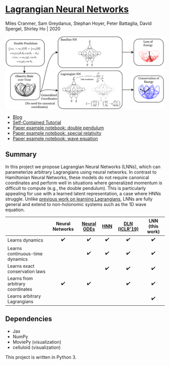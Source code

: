 [Lagrangian Neural Networks](https://arxiv.org/abs/2003.04630) 
=======
Miles Cranmer, Sam Greydanus, Stephan Hoyer, Peter Battaglia, David Spergel, Shirley Ho | 2020

![overall-idea.png](static/overall-idea.png)

* [Blog](https://greydanus.github.io/2020/03/10/lagrangian-nns/)
* [Self-Contained Tutorial](https://colab.research.google.com/drive/1CSy-xfrnTX28p1difoTA8ulYw0zytJkq)
* [Paper example notebook: double pendulum](https://github.com/MilesCranmer/lagrangian_nns/blob/master/notebooks/DoublePendulum.ipynb)
* [Paper example notebook: special relativity](https://github.com/MilesCranmer/lagrangian_nns/blob/master/notebooks/SpecialRelativity.ipynb)
* [Paper example notebook: wave equation](https://github.com/MilesCranmer/lagrangian_nns/blob/master/notebooks/WaveEquation.ipynb)

Summary
--------

In this project we propose Lagrangian Neural Networks (LNNs), which can parameterize arbitrary Lagrangians using neural networks. In contrast to Hamiltonian Neural Networks, these models do not require canonical coordinates and perform well in situations where generalized momentum is difficult to compute (e.g., the double pendulum). This is particularly appealing for use with a learned latent representation, a case where HNNs struggle. Unlike [previous work on learning Lagrangians](https://arxiv.org/pdf/1907.04490.pdf), LNNs are fully general and extend to non-holonomic systems such as the 1D wave equation.

|	| Neural Networks  | [Neural ODEs](https://arxiv.org/abs/1806.07366) | [HNN](https://arxiv.org/abs/1906.01563)  | [DLN (ICLR'19)](https://arxiv.org/abs/1907.04490) | LNN (this work) |
| ------------- |:------------:| :------------:| :------------:| :------------:| :------------:|
| Learns dynamics | ✔️ | ✔️ | ✔️ | ✔️ | ✔️ |
| Learns continuous-time dynamics | | ✔️ | ✔️ | ✔️ | ✔️ |
| Learns exact conservation laws | | | ✔️ | ✔️ | ✔️ |
| Learns from arbitrary coordinates| ✔️ | ✔️ || ✔️ | ✔️ |
| Learns arbitrary Lagrangians | | |  | | ✔️ |




Dependencies
--------
 * Jax
 * NumPy
 * MoviePy (visualization)
 * celluloid (visualization)
 
This project is written in Python 3.
